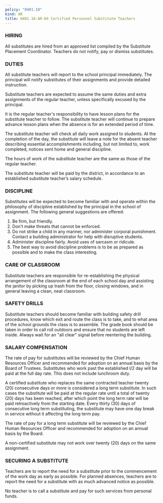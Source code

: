 ```yaml
---
policy: "0401.18"
kind: AR
title: 0401.18-AR-04 Certified Personnel Substitute Teachers
---
```


### HIRING
All substitutes are hired from an approved list compiled by the Substitute Placement Coordinator.  Teachers do not notify, pay or dismiss substitutes.

### DUTIES
All substitute teachers will report to the school principal immediately. The principal will notify substitutes of their assignments and provide detailed instruction.
  
Substitute teachers are expected to assume the same duties and extra assignments of the regular teacher, unless specifically excused by the principal.
  
It is the regular teacher's responsibility to have lesson plans for the substitute teacher to follow.  The substitute teacher will continue to prepare advance lesson plans when the absence is for an extended period of time.
  
The substitute teacher will check all daily work assigned to students.  At the completion of the day, the substitute will leave a note for the absent teacher describing essential accomplishments including, but not limited to, work completed, notices sent home and general discipline.
  
The hours of work of the substitute teacher are the same as those of the regular teacher.
  
The substitute teacher will be paid by the district, in accordance to an established substitute teacher’s salary schedule.

### DISCIPLINE
Substitutes will be expected to become familiar with and operate within the philosophy of discipline established by the principal in the school of assignment.  The following general suggestions are offered:

1. Be firm, but friendly. 
2. Don't make threats that cannot be enforced. 
3. Do not strike a child in any manner, nor administer corporal punishment.  Contact a building administrator for help with disruptive students. 
4. Administer discipline fairly.  Avoid uses of sarcasm or ridicule. 
5. The best way to avoid discipline problems is to be as prepared as possible and to make the class interesting.  

### CARE OF CLASSROOM
Substitute teachers are responsible for re-establishing the physical arrangement of the classroom at the end of each school day and assisting the janitor by picking up trash from the floor, closing windows, and in general leaving a clean, neat classroom.

### SAFETY DRILLS
Substitute teachers should become familiar with building safety drill procedures, know which exit and route the class is to take, and to what area of the school grounds the class is to assemble.  The grade book should be taken in order to call roll outdoors and ensure that no students are left inside.  Always wait for an "all clear" signal before reentering the building.

### SALARY COMPENSATION
The rate of pay for substitutes will be reviewed by the Chief Human Resources Officer and recommended for adoption on an annual basis by the Board of Trustees.  Substitutes who work past the established l/2 day will be paid at the full day rate.  This does not include lunchroom duty.
  
A certified substitute who replaces the same contracted teacher twenty (20) consecutive days or more is considered a long term substitute.  In such cases the substitute will be paid at the regular rate until a total of twenty (20) days has been reached, after which point the long term rate will be paid retroactively from the starting date.  Every thirty (30) days of consecutive long term substituting, the substitute may have one day break in service without it affecting the long term pay.
  
The rate of pay for a long term substitute will be reviewed by the Chief Human Resources Officer and recommended for adoption on an annual basis by the Board.
  
A non-certified substitute may not work over twenty (20) days on the same assignment.


### SECURING A SUBSTITUTE

Teachers are to report the need for a substitute prior to the commencement of the work day as early as possible.  For planned absences, teachers are to report the need for a substitute with as much advanced notice as possible.

No teacher is to call a substitute and pay for such services from personal funds.

